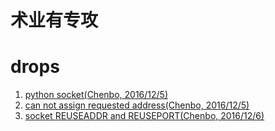# 术业有专攻
# drops

1. [python socket(Chenbo, 2016/12/5)](https://www.ibm.com/developerworks/linux/tutorials/l-pysocks/)
2. [can not assign requested address(Chenbo, 2016/12/5)](http://blog.csdn.net/hguisu/article/details/10241519)
3. [socket REUSEADDR and REUSEPORT(Chenbo, 2016/12/6)](http://stackoverflow.com/questions/14388706/socket-options-so-reuseaddr-and-so-reuseport-how-do-they-differ-do-they-mean-t)

